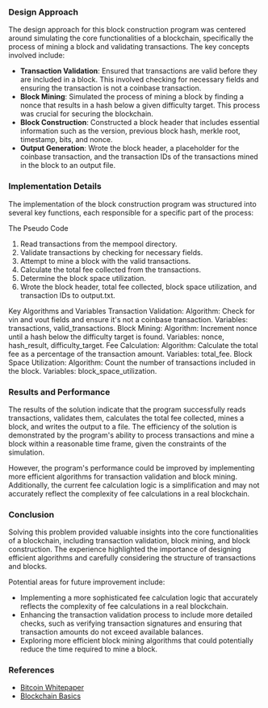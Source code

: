### Design Approach

The design approach for this block construction program was centered around simulating the core functionalities of a blockchain, specifically the process of mining a block and validating transactions. The key concepts involved include:

- **Transaction Validation**: Ensured that transactions are valid before they are included in a block. This involved checking for necessary fields and ensuring the transaction is not a coinbase transaction.
- **Block Mining**: Simulated the process of mining a block by finding a nonce that results in a hash below a given difficulty target. This process was crucial for securing the blockchain.
- **Block Construction**: Constructed a block header that includes essential information such as the version, previous block hash, merkle root, timestamp, bits, and nonce.
- **Output Generation**: Wrote the block header, a placeholder for the coinbase transaction, and the transaction IDs of the transactions mined in the block to an output file.

### Implementation Details 

The implementation of the block construction program was structured into several key functions, each responsible for a specific part of the process:

The Pseudo Code

1. Read transactions from the mempool directory.
2. Validate transactions by checking for necessary fields.
3. Attempt to mine a block with the valid transactions.
4. Calculate the total fee collected from the transactions.
5. Determine the block space utilization.
6. Wrote the block header, total fee collected, block space utilization, and transaction IDs to output.txt.

Key Algorithms and Variables
Transaction Validation:
Algorithm: Check for vin and vout fields and ensure it's not a coinbase transaction.
Variables: transactions, valid_transactions.
Block Mining:
Algorithm: Increment nonce until a hash below the difficulty target is found.
Variables: nonce, hash_result, difficulty_target.
Fee Calculation:
Algorithm: Calculate the total fee as a percentage of the transaction amount.
Variables: total_fee.
Block Space Utilization:
Algorithm: Count the number of transactions included in the block.
Variables: block_space_utilization.

### Results and Performance

The results of the solution indicate that the program successfully reads transactions, validates them, calculates the total fee collected, mines a block, and writes the output to a file. The efficiency of the solution is demonstrated by the program's ability to process transactions and mine a block within a reasonable time frame, given the constraints of the simulation.

However, the program's performance could be improved by implementing more efficient algorithms for transaction validation and block mining. Additionally, the current fee calculation logic is a simplification and may not accurately reflect the complexity of fee calculations in a real blockchain.

### Conclusion

Solving this problem provided valuable insights into the core functionalities of a blockchain, including transaction validation, block mining, and block construction. The experience highlighted the importance of designing efficient algorithms and carefully considering the structure of transactions and blocks.

Potential areas for future improvement include:

- Implementing a more sophisticated fee calculation logic that accurately reflects the complexity of fee calculations in a real blockchain.
- Enhancing the transaction validation process to include more detailed checks, such as verifying transaction signatures and ensuring that transaction amounts do not exceed available balances.
- Exploring more efficient block mining algorithms that could potentially reduce the time required to mine a block.

### References

- [Bitcoin Whitepaper](https://bitcoin.org/bitcoin.pdf)
- [Blockchain Basics](https://www.investopedia.com/terms/b/blockchain.asp)
